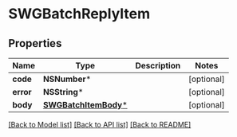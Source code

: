 # SWGBatchReplyItem

## Properties
Name | Type | Description | Notes
------------ | ------------- | ------------- | -------------
**code** | **NSNumber*** |  | [optional] 
**error** | **NSString*** |  | [optional] 
**body** | [**SWGBatchItemBody***](SWGBatchItemBody.md) |  | [optional] 

[[Back to Model list]](../README.md#documentation-for-models) [[Back to API list]](../README.md#documentation-for-api-endpoints) [[Back to README]](../README.md)


